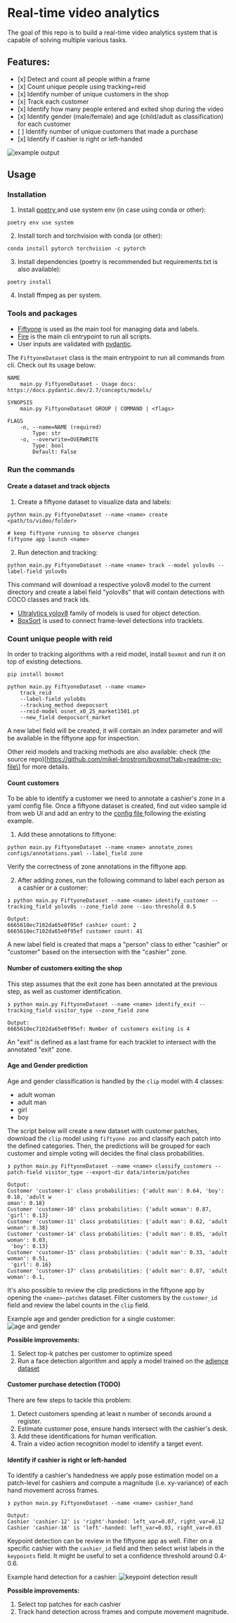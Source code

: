 # Real-time video analytics

The goal of this repo is to build a real-time
video analytics system that is capable of solving
multiple various tasks.

## Features:

- \[x\] Detect and count all people within a frame
- \[x\] Count unique people using tracking+reid
- \[x\] Identify number of unique customers in the shop
- \[x\] Track each customer
- \[x\] Identify how many people entered and exited shop during the video
- \[x\] Identify gender (male/female) and age (child/adult as classification) for each customer
- \[ \] Identify number of unique customers that made a purchase
- \[x\] Identify if cashier is right or left-handed

![example output](./example.gif)

## Usage

### Installation

1. Install [ poetry ](https://python-poetry.org/docs/basic-usage/) and use system env (in case using conda or other):

```
poetry env use system
```

2. Install torch and torchvision with conda (or other):

```
conda install pytorch torchvision -c pytorch
```

3. Install dependencies (poetry is recommended but requirements.txt is also available):

```
poetry install
```

4. Install ffmpeg as per system.

### Tools and packages

- [Fiftyone](https://docs.voxel51.com/index.html) is used as the main tool for managing data
  and labels.
- [Fire](https://google.github.io/python-fire/guide/) is the main cli entrypoint
  to run all scripts.
- User inputs are validated with
  [pydantic](https://docs.pydantic.dev/latest/concepts/models/).

The `FiftyoneDataset` class is the main entrypoint to run all commands from cli.
Check out its usage below:

```
NAME
    main.py FiftyoneDataset - Usage docs: https://docs.pydantic.dev/2.7/concepts/models/

SYNOPSIS
    main.py FiftyoneDataset GROUP | COMMAND | <flags>

FLAGS
    -n, --name=NAME (required)
        Type: str
    -o, --overwrite=OVERWRITE
        Type: bool
        Default: False

```

### Run the commands

#### Create a dataset and track objects

1. Create a fiftyone dataset to visualize data and labels:

```
python main.py FiftyoneDataset --name <name> create <path/to/video/folder>

# keep fiftyone running to observe changes
fiftyone app launch <name>
```

2. Run detection and tracking:

```
python main.py FiftyoneDataset --name <name> track --model yolov8s --label-field yolov8s
```

This command will download a respective yolov8 model to the current directory
and create a label field "yolov8s" that will contain
detections with COCO classes and track ids.

- [Ultralytics yolov8](https://docs.ultralytics.com/tasks/detect/)
  family of models is used for object detection.
- [BoxSort](https://github.com/NirAharon/BoT-SORT) is used to
  connect frame-level detections into tracklets.

### Count unique people with reid

In order to tracking algorithms with a reid model,
install `boxmot` and run it on top of existing detections.

```
pip install boxmot

python main.py FiftyoneDataset --name <name>
    track_reid
    --label-field yolob8s
    --tracking_method deepocsort
    --reid-model osnet_x0_25_market1501.pt
    --new_field deepocsort_market
```

A new label field will be created, it will contain an index
parameter and will be available in the fiftyone app for inspection.

Other reid models and tracking methods are also available:
check (the source repo)\[https://github.com/mikel-brostrom/boxmot?tab=readme-ov-file\] for more details.

#### Count customers

To be able to identify a customer we need to annotate
a cashier's zone in a yaml config file. Once a fiftyone
dataset is created, find out video sample id from web UI
and add an entry to the [ config file ](configs/annotations.yaml)
following the existing example.

1. Add these annotations to fiftyone:

```
python main.py FiftyoneDataset --name <name> annotate_zones configs/annotations.yaml --label_field zone
```

Verify the correctness of zone annotations in the fiftyone app.

2. After adding zones, run the following command to label
   each person as a cashier or a customer:

```
❯ python main.py FiftyoneDataset --name <name> identify_customer --tracking_field yolov8s --zone_field zone --iou-threshold 0.5

Output:
6665610ec7102da65e0f95ef cashier count: 2
6665610ec7102da65e0f95ef customer count: 41
```

A new label field is created that maps a "person" class to either "cashier" or
"customer" based on the intersection with the "cashier" zone.

#### Number of customers exiting the shop

This step assumes that the exit zone has been annotated at
the previous step, as well as customer identification.

```
❯ python main.py FiftyoneDataset --name <name> identify_exit --tracking_field visitor_type --zone_field zone

Output:
6665610ec7102da65e0f95ef: Number of customers exiting is 4
```

An "exit" is defined as a last frame for each tracklet to
intersect with the annotated "exit" zone.

#### Age and Gender prediction

Age and gender classification is handled by the `clip` model with 4 classes:

- adult woman
- adult man
- girl
- boy

The script below will create a new dataset with customer patches,
download the `clip` model using `fiftyone zoo`
and classify each patch into the defined categories. Then,
the predictions will be grouped for each customer and simple voting
will decides the final class probabilities.

```
❯ python main.py FiftyoneDataset --name <name> classify_customers --patch-field visitor_type --export-dir data/interim/patches

Output:
Customer 'customer-1' class probabilities: {'adult man': 0.64, 'boy': 0.18, 'adult w
oman': 0.18}
Customer 'customer-10' class probabilities: {'adult woman': 0.87, 'girl': 0.13}
Customer 'customer-11' class probabilities: {'adult man': 0.62, 'adult woman': 0.38}
Customer 'customer-14' class probabilities: {'adult man': 0.85, 'adult woman': 0.03,
 'boy': 0.13}
Customer 'customer-15' class probabilities: {'adult man': 0.33, 'adult woman': 0.51,
 'girl': 0.16}
Customer 'customer-17' class probabilities: {'adult man': 0.87, 'adult woman': 0.1,
```

It's also possible to review the clip predictions in the fiftyone app
by opening the `<name>-patches` dataset. Filter customers by the `customer_id` field
and review the label counts in the `clip` field.

Example age and gender prediction for a single customer:
![age and gender](./docs/images/customer_age_gender.png)

**Possible improvements:**

1. Select top-k patches per customer to optimize speed
1. Run a face detection algorithm and apply a model trained on
   the [adience dataset](https://paperswithcode.com/dataset/adience)

#### Customer purchase detection (TODO)

There are few steps to tackle this problem:

1. Detect customers spending at least n number of seconds around a register.
1. Estimate customer pose, ensure hands intersect with the cashier's desk.
1. Add these identifications for human verification.
1. Train a video action recognition model to identify a target event.

#### Identify if cashier is right or left-handed

To identify a cashier's handedness we apply pose estimation model
on a patch-level for cashiers and compute a magnitude (i.e. xy-variance)
of each hand movement across frames.

```
❯ python main.py FiftyoneDataset --name <name> cashier_hand

Output:
Cashier 'cashier-12' is 'right'-handed: left_var=0.07, right_var=0.12
Cashier 'cashier-16' is 'left'-handed: left_var=0.03, right_var=0.03
```

Keypoint detection can be review in the fiftyone app as well.
Filter on a specific cashier with the `cashier_id` field and
then select wrist labels in the `keypoints` field. It might be
useful to set a confidence threshold around 0.4-0.6.

Example hand detection for a cashier:
![keypoint detection result](./docs/images/cashier_hand_keypoints.png)

**Possible improvements:**

1. Select top patches for each cashier
1. Track hand detection across frames and compute movement magnitude.
